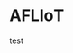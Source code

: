 # <span style="font-variant:small-caps;">AFLI</span>o<span style="font-variant:small-caps;">T</span>
test
